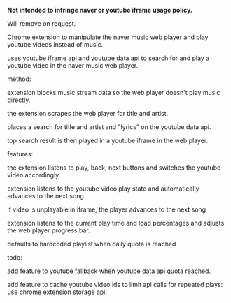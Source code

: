 __Not intended to infringe naver or youtube iframe usage policy.__


Will remove on request.


Chrome extension to manipulate the naver music web player and play youtube videos instead of music.


uses youtube iframe api and youtube data api to search for and play a youtube video in the naver music web player.


method:

extension blocks music stream data so the web player doesn't play music directly.

the extension scrapes the web player for title and artist.

places a search for title and artist and "lyrics" on the youtube data api.

top search result is then played in a youtube iframe in the web player.




features:

the extension listens to play, back, next buttons and switches the youtube video accordingly.

extension listens to the youtube video play state and automatically advances to the next song.

if video is unplayable in iframe, the player advances to the next song

extension listens to the current play time and load percentages and adjusts the web player progress bar.

defaults to hardcoded playlist when daily quota is reached




todo:

add feature to youtube fallback when youtube data api quota reached.

add feature to cache youtube video ids to limit api calls for repeated plays: use chrome extension storage api. 
